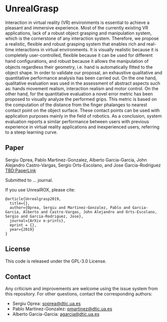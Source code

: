 # UnrealGrasp

Interaction in virtual reality (VR) environments is essential to achieve a pleasant and immersive experience. Most of the currently existing VR applications, lack of a robust object grasping and manipulation system, which is the cornerstone of any interaction system. Therefore, we propose a realistic, ﬂexible and robust grasping system that enables rich and real-time interactions in virtual environments. It is visually realistic because it is completely user-controlled, ﬂexible because it can be used for diﬀerent hand conﬁgurations, and robust because it allows the manipulation of objects regardless their geometry, i.e. hand is automatically ﬁtted to the object shape. In order to validate our proposal, an exhaustive qualitative and quantitative performance analysis has been carried out. On the one hand, qualitative evaluation was used in the assessment of abstract aspects such as: hands movement realism, interaction realism and motor control. On the other hand, for the quantitative evaluation a novel error metric has been proposed to visually analyze the performed grips. This metric is based on the computation of the distance from the ﬁnger phalanges to nearest contact point on the object surface. These contact points can be used with application purposes mainly in the ﬁeld of robotics. As a conclusion, system evaluation reports a similar performance between users with previous experience in virtual reality applications and inexperienced users, referring to a steep learning curve.



## Paper

Sergiu Oprea, Pablo Martinez-Gonzalez, Alberto Garcia-Garcia, John Alejandro Castro-Vargas, Sergio Orts-Escolano, and Jose Garcia-Rodriguez [TBD:PaperLink](https://arxiv.org/abs/1810.06936)

Submitted to ... journal.

If you use UnrealROX, please cite:

```
@article{Unrealgrasp2019,
  title={},
  author={Oprea, Sergiu and Martinez-Gonzalez, Pablo and Garcia-Garcia, Alberto and Castro-Vargas, John Alejandro and Orts-Escolano, Sergio and Garcia-Rodriguez, Jose},
  journal={ArXiv e-prints},
  eprint = {},
  year={2019}
}
```
## License

This code is released under the GPL-3.0 License.

## Contact

Any criticism and improvements are welcome using the issue system from this repository. For other questions, contact the corresponding authors:

- Sergiu Oprea: soprea@dtic.ua.es
- Pablo Martinez-Gonzalez: pmartinez@dtic.ua.es
- Alberto Garcia-Garcia: agarcia@dtic.ua.es

